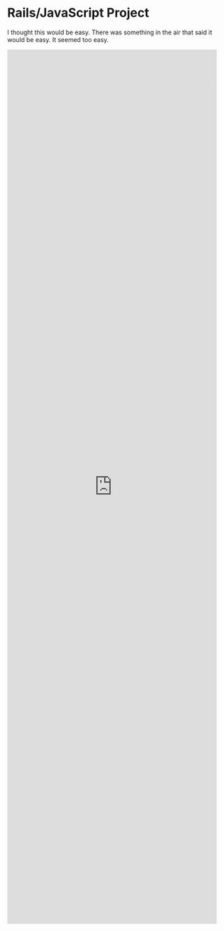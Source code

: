 # Rails/JavaScript Project

I thought this would be easy. There was something in the air that said it would be easy. It seemed too easy.

<iframe src="https://media.giphy.com/media/uA147Pq6OvgCA/giphy.gif" width="50%" height="50%" style="position:absolute" frameBorder="0" class="giphy-embed" allowFullScreen></iframe>
via GIPHY

Famous last words. I am having a difficult a time. Good thing I starting writing the blog. I just realized that I have the wrong spec.md file!

So I jumped ahead. I procrastinated. Or, to be fair, maybe I just wanted to get on to React and the dreaded Redux!
